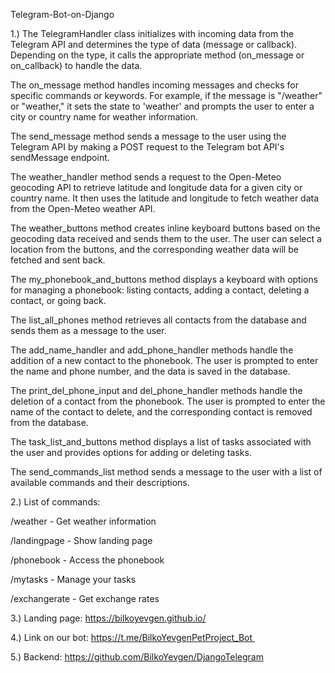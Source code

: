 Telegram-Bot-on-Django

1.) The TelegramHandler class initializes with incoming data from the Telegram API and determines the type of data (message or callback). Depending on the type, it calls the appropriate method (on_message or on_callback) to handle the data.

The on_message method handles incoming messages and checks for specific commands or keywords. For example, if the message is "/weather" or "weather," it sets the state to 'weather' and prompts the user to enter a city or country name for weather information.

The send_message method sends a message to the user using the Telegram API by making a POST request to the Telegram bot API's sendMessage endpoint.

The weather_handler method sends a request to the Open-Meteo geocoding API to retrieve latitude and longitude data for a given city or country name. It then uses the latitude and longitude to fetch weather data from the Open-Meteo weather API.

The weather_buttons method creates inline keyboard buttons based on the geocoding data received and sends them to the user. The user can select a location from the buttons, and the corresponding weather data will be fetched and sent back.

The my_phonebook_and_buttons method displays a keyboard with options for managing a phonebook: listing contacts, adding a contact, deleting a contact, or going back.

The list_all_phones method retrieves all contacts from the database and sends them as a message to the user.

The add_name_handler and add_phone_handler methods handle the addition of a new contact to the phonebook. The user is prompted to enter the name and phone number, and the data is saved in the database.

The print_del_phone_input and del_phone_handler methods handle the deletion of a contact from the phonebook. The user is prompted to enter the name of the contact to delete, and the corresponding contact is removed from the database.

The task_list_and_buttons method displays a list of tasks associated with the user and provides options for adding or deleting tasks.

The send_commands_list method sends a message to the user with a list of available commands and their descriptions.



2.)   List of commands:

/weather - Get weather information

/landingpage - Show landing page

/phonebook - Access the phonebook

/mytasks - Manage your tasks

/exchangerate - Get exchange rates


3.) Landing page: 
https://bilkoyevgen.github.io/

4.) Link on our bot:
https://t.me/BilkoYevgenPetProject_Bot 

5.) Backend: 
https://github.com/BilkoYevgen/DjangoTelegram
